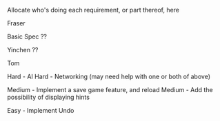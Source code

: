 Allocate who's doing each requirement, or part thereof, here




Fraser

Basic Spec
??




Yinchen
??




Tom

Hard - AI
Hard - Networking
(may need help with one or both of above)

Medium - Implement a save game feature, and reload
Medium - Add the possibility of displaying hints

Easy - Implement Undo